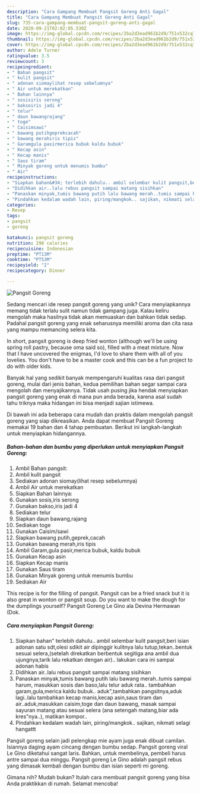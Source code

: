 ```yaml
---
description: "Cara Gampang Membuat Pangsit Goreng Anti Gagal"
title: "Cara Gampang Membuat Pangsit Goreng Anti Gagal"
slug: 735-cara-gampang-membuat-pangsit-goreng-anti-gagal
date: 2020-09-21T02:02:05.530Z
image: https://img-global.cpcdn.com/recipes/2ba2d3ead961b2d9/751x532cq70/pangsit-goreng-foto-resep-utama.jpg
thumbnail: https://img-global.cpcdn.com/recipes/2ba2d3ead961b2d9/751x532cq70/pangsit-goreng-foto-resep-utama.jpg
cover: https://img-global.cpcdn.com/recipes/2ba2d3ead961b2d9/751x532cq70/pangsit-goreng-foto-resep-utama.jpg
author: Adele Turner
ratingvalue: 3.5
reviewcount: 3
recipeingredient:
- " Bahan pangsit"
- " kulit pangsit"
- " adonan siomaylihat resep sebelumnya"
- " Air untuk merekatkan"
- " Bahan lainnya"
- " sosisiris serong"
- " baksoiris jadi 4"
- " telur"
- " daun bawangrajang"
- " toge"
- " Caisimsawi"
- " bawang putihgeprekcacah"
- " bawang merahiris tipis"
- " Garamgula pasirmerica bubuk kaldu bubuk"
- " Kecap asin"
- " Kecap manis"
- " Saus tiram"
- " Minyak goreng untuk menumis bumbu"
- " Air"
recipeinstructions:
- "Siapkan bahan&#34; terlebih dahulu.. ambil selembar kulit pangsit,beri isian adonan satu sdt,olesi sdikit air dipinggir kulitnya lalu tutup,tekan..bentuk sesuai selera,(setelah direkatkan berbentuk segitiga ana ambil dua ujungnya,tarik lalu rekatkan dengan air).. lakukan cara ini sampai adonan habis"
- "Didihkan air..lalu rebus pangsit sampai matang sisihkan"
- "Panaskan minyak,tumis bawang putih lalu bawang merah..tumis sampai harum, masukkan sosis dan baso,lalu telur aduk rata.. tambahkan garam,gula,merica kaldu bubuk.. aduk&#34;,tambahkan pangsitnya,aduk lagi..lalu tambahkan kecap manis,kecap asin,saus tiram dan air..aduk,masukkan caisim,toge dan daun bawang, masak sampai sayuran matang atau sesuai selera (ana setengah matang,biar ada kres&#34;nya..), matikan kompor.."
- "Pindahkan kedalam wadah lain, piring/mangkok.. sajikan, nikmati selagi hangattt"
categories:
- Resep
tags:
- pangsit
- goreng

katakunci: pangsit goreng 
nutrition: 298 calories
recipecuisine: Indonesian
preptime: "PT13M"
cooktime: "PT53M"
recipeyield: "2"
recipecategory: Dinner

---
```



![Pangsit Goreng](https://img-global.cpcdn.com/recipes/2ba2d3ead961b2d9/751x532cq70/pangsit-goreng-foto-resep-utama.jpg)

Sedang mencari ide resep pangsit goreng yang unik? Cara menyiapkannya memang tidak terlalu sulit namun tidak gampang juga. Kalau keliru mengolah maka hasilnya tidak akan memuaskan dan bahkan tidak sedap. Padahal pangsit goreng yang enak seharusnya memiliki aroma dan cita rasa yang mampu memancing selera kita.

In short, pangsit goreng is deep fried wonton (although we&#39;ll be using spring roll pastry, because oma said so), filled with a meat mixture. Now that I have uncovered the enigmas, I&#39;d love to share them with all of you lovelies. You don&#39;t have to be a master cook and this can be a fun project to do with older kids.

Banyak hal yang sedikit banyak mempengaruhi kualitas rasa dari pangsit goreng, mulai dari jenis bahan, kedua pemilihan bahan segar sampai cara mengolah dan menyajikannya. Tidak usah pusing jika hendak menyiapkan pangsit goreng yang enak di mana pun anda berada, karena asal sudah tahu triknya maka hidangan ini bisa menjadi sajian istimewa.


Di bawah ini ada beberapa cara mudah dan praktis dalam mengolah pangsit goreng yang siap dikreasikan. Anda dapat membuat Pangsit Goreng memakai 19 bahan dan 4 tahap pembuatan. Berikut ini langkah-langkah untuk menyiapkan hidangannya.

<!--inarticleads1-->

##### Bahan-bahan dan bumbu yang diperlukan untuk menyiapkan Pangsit Goreng:

1. Ambil  Bahan pangsit:
1. Ambil  kulit pangsit
1. Sediakan  adonan siomay(lihat resep sebelumnya)
1. Ambil  Air untuk merekatkan
1. Siapkan  Bahan lainnya:
1. Gunakan  sosis,iris serong
1. Gunakan  bakso,iris jadi 4
1. Sediakan  telur
1. Siapkan  daun bawang,rajang
1. Sediakan  toge
1. Gunakan  Caisim/sawi
1. Siapkan  bawang putih,geprek,cacah
1. Gunakan  bawang merah,iris tipis
1. Ambil  Garam,gula pasir,merica bubuk, kaldu bubuk
1. Gunakan  Kecap asin
1. Siapkan  Kecap manis
1. Gunakan  Saus tiram
1. Gunakan  Minyak goreng untuk menumis bumbu
1. Sediakan  Air


This recipe is for the filling of pangsit. Pangsit can be a fried snack but it is also great in wonton or pangsit soup. Do you want to make the dough for the dumplings yourself? Pangsit Goreng Le Gino ala Devina Hermawan (Dok. 

<!--inarticleads2-->

##### Cara menyiapkan Pangsit Goreng:

1. Siapkan bahan&#34; terlebih dahulu.. ambil selembar kulit pangsit,beri isian adonan satu sdt,olesi sdikit air dipinggir kulitnya lalu tutup,tekan..bentuk sesuai selera,(setelah direkatkan berbentuk segitiga ana ambil dua ujungnya,tarik lalu rekatkan dengan air).. lakukan cara ini sampai adonan habis
1. Didihkan air..lalu rebus pangsit sampai matang sisihkan
1. Panaskan minyak,tumis bawang putih lalu bawang merah..tumis sampai harum, masukkan sosis dan baso,lalu telur aduk rata.. tambahkan garam,gula,merica kaldu bubuk.. aduk&#34;,tambahkan pangsitnya,aduk lagi..lalu tambahkan kecap manis,kecap asin,saus tiram dan air..aduk,masukkan caisim,toge dan daun bawang, masak sampai sayuran matang atau sesuai selera (ana setengah matang,biar ada kres&#34;nya..), matikan kompor..
1. Pindahkan kedalam wadah lain, piring/mangkok.. sajikan, nikmati selagi hangattt


Pangsit goreng selain jadi pelengkap mie ayam juga enak dibuat camilan. Isiannya daging ayam cincang dengan bumbu sedap. Pangsit goreng viral Le Gino diketahui sangat laris. Bahkan, untuk membelinya, pembeli harus antre sampai dua minggu. Pangsit goreng Le Gino adalah pangsit rebus yang dimasak kembali dengan bumbu dan isian seperti mi goreng. 

Gimana nih? Mudah bukan? Itulah cara membuat pangsit goreng yang bisa Anda praktikkan di rumah. Selamat mencoba!

